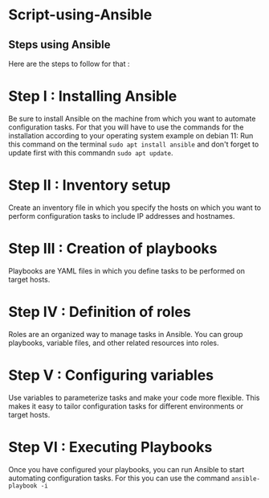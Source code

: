 # Script-using-Ansible
## Steps using Ansible
Here are the steps to follow for that :

# Step I : Installing Ansible
Be sure to install Ansible on the machine from which you want to automate configuration tasks.
For that you will have to use the commands for the installation according to your operating system
example on debian 11:
Run this command on the terminal `sudo apt install ansible` and don't forget to update first with this commandn `sudo apt update`.

# Step II : Inventory setup
Create an inventory file in which you specify the hosts on which you want to perform configuration tasks to include IP addresses and hostnames.

# Step III : Creation of playbooks
Playbooks are YAML files in which you define tasks to be performed on target hosts.

# Step IV : Definition of roles
Roles are an organized way to manage tasks in Ansible. You can group playbooks, variable files, and other related resources into roles.

# Step V : Configuring variables
Use variables to parameterize tasks and make your code more flexible. This makes it easy to tailor configuration tasks for different environments or target hosts.

# Step VI : Executing Playbooks
Once you have configured your playbooks, you can run Ansible to start automating configuration tasks. For this you can use the command 
`ansible-playbook -i `
